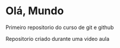# Olá, Mundo
 Primeiro repositorio do curso de git e github

 Repositorio criado durante uma video aula
